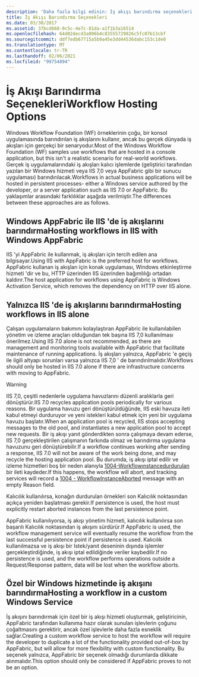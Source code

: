 ```yaml
---
description: 'Daha fazla bilgi edinin: Iş akışı barındırma seçenekleri'
title: İş Akışı Barındırma Seçenekleri
ms.date: 03/30/2017
ms.assetid: 37bcd668-9c5c-4e7c-81da-a1f1b3a16514
ms.openlocfilehash: 64d02decd3a096b4c83555729826c5fc07b13cbf
ms.sourcegitcommit: ddf7edb67715a5b9a45e3dd44536dabc153c1de0
ms.translationtype: MT
ms.contentlocale: tr-TR
ms.lasthandoff: 02/06/2021
ms.locfileid: "99754894"
---
```

# <a name="workflow-hosting-options"></a><span data-ttu-id="97152-103">İş Akışı Barındırma Seçenekleri</span><span class="sxs-lookup"><span data-stu-id="97152-103">Workflow Hosting Options</span></span>

<span data-ttu-id="97152-104">Windows Workflow Foundation (WF) örneklerinin çoğu, bir konsol uygulamasında barındırılan iş akışlarını kullanır, ancak bu gerçek dünyada iş akışları için gerçekçi bir senaryodur.</span><span class="sxs-lookup"><span data-stu-id="97152-104">Most of the Windows Workflow Foundation (WF) samples use workflows that are hosted in a console application, but this isn't a realistic scenario for real-world workflows.</span></span> <span data-ttu-id="97152-105">Gerçek iş uygulamalarındaki iş akışları kalıcı işlemlerde (geliştirici tarafından yazılan bir Windows hizmeti veya IIS 7,0 veya AppFabric gibi bir sunucu uygulaması) barındırılacak.</span><span class="sxs-lookup"><span data-stu-id="97152-105">Workflows in actual business applications will be hosted in persistent processes- either a Windows service authored by the developer, or a server application such as IIS 7.0 or AppFabric.</span></span> <span data-ttu-id="97152-106">Bu yaklaşımlar arasındaki farklılıklar aşağıda verilmiştir.</span><span class="sxs-lookup"><span data-stu-id="97152-106">The differences between these approaches are as follows.</span></span>

## <a name="hosting-workflows-in-iis-with-windows-appfabric"></a><span data-ttu-id="97152-107">Windows AppFabric ile IIS 'de iş akışlarını barındırma</span><span class="sxs-lookup"><span data-stu-id="97152-107">Hosting workflows in IIS with Windows AppFabric</span></span>

<span data-ttu-id="97152-108">IIS 'yi AppFabric ile kullanmak, iş akışları için tercih edilen ana bilgisayar.</span><span class="sxs-lookup"><span data-stu-id="97152-108">Using IIS with AppFabric is the preferred host for workflows.</span></span> <span data-ttu-id="97152-109">AppFabric kullanan iş akışları için konak uygulaması, Windows etkinleştirme hizmeti 'dir ve bu, HTTP üzerinden IIS üzerinden bağımlılığı ortadan kaldırır.</span><span class="sxs-lookup"><span data-stu-id="97152-109">The host application for workflows using AppFabric is Windows Activation Service, which removes the dependency on HTTP over IIS alone.</span></span>

## <a name="hosting-workflows-in-iis-alone"></a><span data-ttu-id="97152-110">Yalnızca IIS 'de iş akışlarını barındırma</span><span class="sxs-lookup"><span data-stu-id="97152-110">Hosting workflows in IIS alone</span></span>

<span data-ttu-id="97152-111">Çalışan uygulamaların bakımını kolaylaştıran AppFabric ile kullanılabilen yönetim ve izleme araçları olduğundan tek başına IIS 7,0 kullanılması önerilmez.</span><span class="sxs-lookup"><span data-stu-id="97152-111">Using IIS 7.0 alone is not recommended, as there are management and monitoring tools available with AppFabric that facilitate maintenance of running applications.</span></span> <span data-ttu-id="97152-112">İş akışları yalnızca, AppFabric 'e geçiş ile ilgili altyapı sorunları varsa yalnızca IIS 7,0 ' de barındırılmalıdır.</span><span class="sxs-lookup"><span data-stu-id="97152-112">Workflows should only be hosted in IIS 7.0 alone if there are infrastructure concerns with moving to AppFabric.</span></span>

> [!WARNING]
> <span data-ttu-id="97152-113">IIS 7,0, çeşitli nedenlerle uygulama havuzlarını düzenli aralıklarla geri dönüştürür.</span><span class="sxs-lookup"><span data-stu-id="97152-113">IIS 7.0 recycles application pools periodically for various reasons.</span></span> <span data-ttu-id="97152-114">Bir uygulama havuzu geri dönüştürüldüğünde, IIS eski havuza ileti kabul etmeyi durduruyor ve yeni istekleri kabul etmek için yeni bir uygulama havuzu başlatır.</span><span class="sxs-lookup"><span data-stu-id="97152-114">When an application pool is recycled, IIS stops accepting messages to the old pool, and instantiates a new application pool to accept new requests.</span></span> <span data-ttu-id="97152-115">Bir iş akışı yanıt gönderdikten sonra çalışmaya devam ederse, IIS 7,0 gerçekleştirilen çalışmanın farkında olmaz ve barındırma uygulama havuzunu geri dönüştürebilir.</span><span class="sxs-lookup"><span data-stu-id="97152-115">If a workflow continues working after sending a response, IIS 7.0 will not be aware of the work being done, and may recycle the hosting application pool.</span></span> <span data-ttu-id="97152-116">Bu durumda, iş akışı iptal edilir ve izleme hizmetleri boş bir neden alanıyla [1004-Workflowınstancedurdurulan](1004-workflowinstanceaborted.md) bir ileti kaydeder.</span><span class="sxs-lookup"><span data-stu-id="97152-116">If this happens, the workflow will abort, and tracking services will record a [1004 - WorkflowInstanceAborted](1004-workflowinstanceaborted.md) message with an empty Reason field.</span></span>
>
> <span data-ttu-id="97152-117">Kalıcılık kullanılırsa, konağın durdurulan örnekleri son Kalıcılık noktasından açıkça yeniden başlatması gerekir.</span><span class="sxs-lookup"><span data-stu-id="97152-117">If persistence is used, the host must explicitly restart aborted instances from the last persistence point.</span></span>
>
> <span data-ttu-id="97152-118">AppFabric kullanılıyorsa, iş akışı yönetim hizmeti, kalıcılık kullanılırsa son başarılı Kalıcılık noktasından iş akışını sürdürür.</span><span class="sxs-lookup"><span data-stu-id="97152-118">If AppFabric is used, the workflow management service will eventually resume the workflow from the last successful persistence point if persistence is used.</span></span> <span data-ttu-id="97152-119">Kalıcılık kullanılmazsa ve iş akışı bir Istek/yanıt deseninin dışında işlemler gerçekleştirdiğinde, iş akışı iptal edildiğinde veriler kaybedilir.</span><span class="sxs-lookup"><span data-stu-id="97152-119">If no persistence is used, and the workflow performs operations outside a Request/Response pattern, data will be lost when the workflow aborts.</span></span>

## <a name="hosting-a-workflow-in-a-custom-windows-service"></a><span data-ttu-id="97152-120">Özel bir Windows hizmetinde iş akışını barındırma</span><span class="sxs-lookup"><span data-stu-id="97152-120">Hosting a workflow in a custom Windows Service</span></span>

<span data-ttu-id="97152-121">İş akışını barındırmak için özel bir iş akışı hizmeti oluşturmak, geliştiricinin, AppFabric tarafından kullanıma hazır olarak sunulan işlevlerin çoğunu çoğaltmasını gerektirir, ancak özel işlevlerle daha fazla esneklik sağlar.</span><span class="sxs-lookup"><span data-stu-id="97152-121">Creating a custom workflow service to host the workflow will require the developer to duplicate a lot of the functionality provided out-of-box by AppFabric, but will allow for more flexibility with custom functionality.</span></span> <span data-ttu-id="97152-122">Bu seçenek yalnızca, AppFabric bir seçenek olmadığı durumlarda dikkate alınmalıdır.</span><span class="sxs-lookup"><span data-stu-id="97152-122">This option should only be considered if AppFabric proves to not be an option.</span></span>
